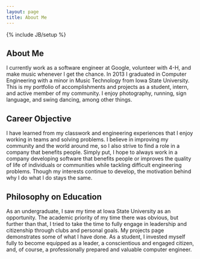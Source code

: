 ```yaml
---
layout: page
title: About Me
---
```

{% include JB/setup %}

## About Me
I currently work as a software engineer at Google, volunteer with 4-H, and make music whenever I get the chance. In 2013 I graduated in Computer Engineering with a minor in Music Technology from Iowa State University. This is my portfolio of accomplishments and projects as a student, intern, and active member of my community. I enjoy photography, running, sign language, and swing dancing, among other things.

## Career Objective
I have learned from my classwork and engineering experiences that I enjoy working in teams and solving problems. I believe in improving my community and the world around me, so I also strive to find a role in a company that benefits people. Simply put, I hope to always work in a company developing software that benefits people or improves the quality of life of individuals or communities while tackling difficult engineering problems. Though my interests continue to develop, the motivation behind why I do what I do stays the same.

## Philosophy on Education
As an undergraduate, I saw my time at Iowa State University as an opportunity. The academic priority of my time there was obvious, but further than that, I tried to take the time to fully engage in leadership and citizenship through clubs and personal goals. My projects page demonstrates some of what I have done. As a student, I invested myself fully to become equipped as a leader, a conscientious and engaged citizen, and, of course, a professionally prepared and valuable computer engineer.
